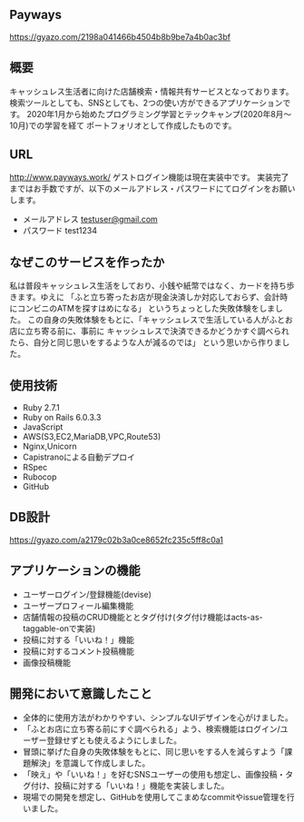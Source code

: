 ## Payways
https://gyazo.com/2198a041466b4504b8b9be7a4b0ac3bf

## 概要
キャッシュレス生活者に向けた店舗検索・情報共有サービスとなっております。
検索ツールとしても、SNSとしても、2つの使い方ができるアプリケーションです。
2020年1月から始めたプログラミング学習とテックキャンプ(2020年8月〜10月)での学習を経て
ポートフォリオとして作成したものです。

## URL
http://www.payways.work/
ゲストログイン機能は現在実装中です。
実装完了まではお手数ですが、以下のメールアドレス・パスワードにてログインをお願いします。
- メールアドレス testuser@gmail.com
- パスワード test1234

## なぜこのサービスを作ったか
私は普段キャッシュレス生活をしており、小銭や紙幣ではなく、カードを持ち歩きます。ゆえに
「ふと立ち寄ったお店が現金決済しか対応しておらず、会計時にコンビニのATMを探すはめになる」
というちょっとした失敗体験をしました。
この自身の失敗体験をもとに、「キャッシュレスで生活している人がふとお店に立ち寄る前に、事前に
キャッシュレスで決済できるかどうかすぐ調べられたら、自分と同じ思いをするような人が減るのでは」
という思いから作りました。

## 使用技術
- Ruby 2.7.1
- Ruby on Rails 6.0.3.3
- JavaScript
- AWS(S3,EC2,MariaDB,VPC,Route53)
- Nginx,Unicorn
- Capistranoによる自動デプロイ
- RSpec
- Rubocop
- GitHub

## DB設計
https://gyazo.com/a2179c02b3a0ce8652fc235c5ff8c0a1

## アプリケーションの機能
- ユーザーログイン/登録機能(devise)
- ユーザープロフィール編集機能
- 店舗情報の投稿のCRUD機能ととタグ付け(タグ付け機能はacts-as-taggable-onで実装)
- 投稿に対する「いいね！」機能
- 投稿に対するコメント投稿機能
- 画像投稿機能

## 開発において意識したこと
- 全体的に使用方法がわかりやすい、シンプルなUIデザインを心がけました。
- 「ふとお店に立ち寄る前にすぐ調べられる」よう、検索機能はログイン/ユーザー登録せずとも使えるようにしました。
- 冒頭に挙げた自身の失敗体験をもとに、同じ思いをする人を減らすよう「課題解決」を意識して作成しました。
- 「映え」や「いいね！」を好むSNSユーザーの使用も想定し、画像投稿・タグ付け、投稿に対する「いいね！」機能を実装しました。
- 現場での開発を想定し、GitHubを使用してこまめなcommitやissue管理を行いました。


